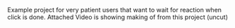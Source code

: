 Example project for very patient users that want to wait for reaction when click is done.
Attached Video is showing making of from this project (uncut)
